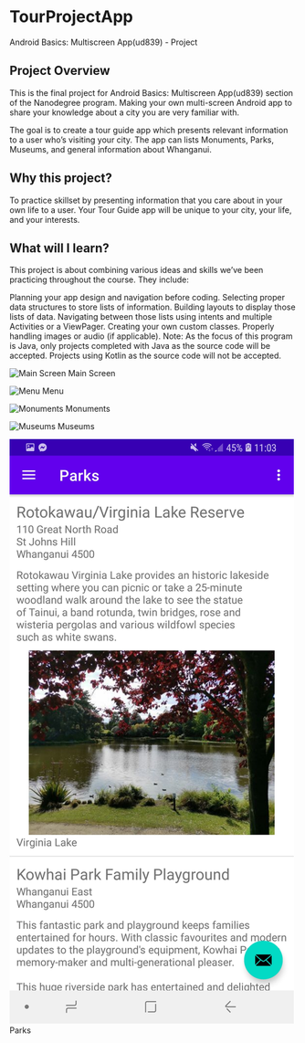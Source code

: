 # TourProjectApp
Android Basics: Multiscreen App(ud839) - Project

## Project Overview
This is the final project for Android Basics: Multiscreen App(ud839) section of the Nanodegree program. 
Making your own multi-screen Android app to share your knowledge about a city you are very familiar with.

The goal is to create a tour guide app which presents relevant information to a user who’s visiting your city. 
The app can lists Monuments, Parks, Museums, and general information about Whanganui. 

## Why this project?
To practice  skillset by presenting information that you care about in your own life to a user. 
Your Tour Guide app will be unique to your city, your life, and your interests.

## What will I learn?
This project is about combining various ideas and skills we’ve been practicing throughout the course. They include:

Planning your app design and navigation before coding.
Selecting proper data structures to store lists of information.
Building layouts to display those lists of data.
Navigating between those lists using intents and multiple Activities or a ViewPager.
Creating your own custom classes.
Properly handling images or audio (if applicable).
Note: As the focus of this program is Java, only projects completed with Java as the source code will be accepted. Projects using Kotlin as the source code will not be accepted.

![Main Screen](![](app/src/main/res/readmescreenshots/1.jpg))
Main Screen

![Menu](![](app/src/main/res/readmescreenshots/2.jpg))
Menu

![Monuments](![](app/src/main/res/readmescreenshots/3.jpg))
Monuments

![Museums](![](app/src/main/res/readmescreenshots/4.jpg))
Museums

![Parks](app/src/main/res/readmescreenshots/5.jpg)
Parks
